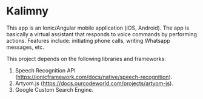# **Kalimny**

This app is an Ionic/Angular mobile application (iOS, Android). The app is basically a virtual assistant that responds 
to voice commands by performing actions. Features include: initiating phone calls, writing Whatsapp messages, etc.

This project depends on the following libraries and frameworks:
1) Speech Recognition API (https://ionicframework.com/docs/native/speech-recognition).
2) Artyom.js (https://docs.ourcodeworld.com/projects/artyom-js).
3) Google Custom Search Engine.
